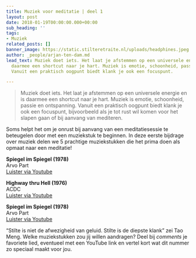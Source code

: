 ```yaml
---
title: Muziek voor meditatie | deel 1
layout: post
date: 2018-01-19T00:00:00.000+00:00
sub_heading: ''
tags:
- Muziek
related_posts: []
banner_image: https://static.stilteretraite.nl/uploads/headphines.jpeg.jpg
author: _people/arjan-ten-dam.md
lead_text: Muziek doet iets. Het laat je afstemmen op een universele energie en is
  daarmee een shortcut naar je hart. Muziek is emotie, schoonheid, passie en ontspanning.
  Vanuit een praktisch oogpunt biedt klank je ook een focuspunt.

---
```

> Muziek doet iets. Het laat je afstemmen op een universele energie en is daarmee een shortcut naar je hart. Muziek is emotie, schoonheid, passie en ontspanning. Vanuit een praktisch oogpunt biedt klank je ook een focuspunt, bijvoorbeeld als je tot rust wil komen voor het slapen gaan of bij aanvang van mediteren.

Soms helpt het om je onrust bij aanvang van een meditatiesessie te beteugelen door met een muziekstuk te beginnen. In deze eerste bijdrage over muziek delen we 5 prachtige muziekstukken die het prima doen als opmaat naar een meditatie!

**Spiegel im Spiegel (1978)**  
Arvo Part  
[Luister via Youtube](https://www.youtube.com/watch?v=TJ6Mzvh3XCc "Spiegel im spiegel")

**Highway thru Hell (1976)**  
ACDC  
[Luister via Youtube](https://www.youtube.com/watch?v=5-IxkvaXlzE "Highway")

**Spiegel im Spiegel (1978)**  
Arvo Part  
[Luister via Youtube](https://www.youtube.com/watch?v=TJ6Mzvh3XCc "Spiegel im Spiegel")

“Stilte is niet de afwezigheid van geluid. Stilte is de diepste klank” zei Tao Meng. Welke muziekstukken zou jij willen aandragen? Deel bij _comments_ je favoriete lied, eventueel met een YouTube link en vertel kort wat dit nummer zo speciaal maakt voor jou.